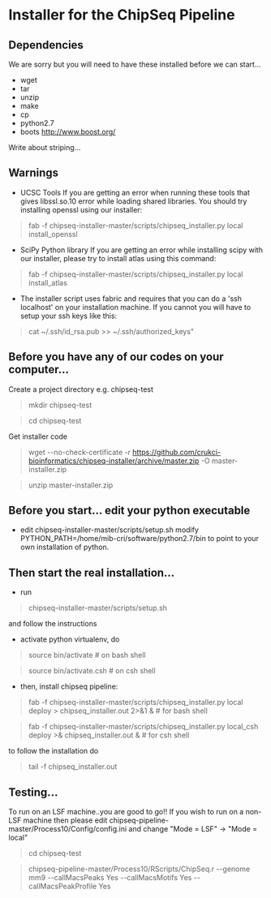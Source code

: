 Installer for the ChipSeq Pipeline
==================================

Dependencies
--------------------------------------------------------------------------------

We are sorry but you will need to have these installed before we can start...
- wget 
- tar 
- unzip 
- make 
- cp 
- python2.7
- boots http://www.boost.org/

Write about striping...

Warnings
--------------------------------------------------------------------------------

- UCSC Tools
If you are getting an error when running these tools that gives libssl.so.10 
error while loading shared libraries. You should try installing openssl using 
our installer:

> fab -f chipseq-installer-master/scripts/chipseq_installer.py local install_openssl

- SciPy Python library
If you are getting an error while installing scipy with our installer, please
try to install atlas using this command:

>  fab -f chipseq-installer-master/scripts/chipseq_installer.py local install_atlas

- The installer script uses fabric and requires that you can do a 
'ssh localhost' on your installation machine. 
If you cannot you will have to setup your ssh keys like this:

> cat ~/.ssh/id_rsa.pub >> ~/.ssh/authorized_keys"

Before you have any of our codes on your computer...
--------------------------------------------------------------------------------

Create a project directory e.g. chipseq-test
> mkdir chipseq-test

> cd chipseq-test

Get installer code
> wget --no-check-certificate -r https://github.com/crukci-bioinformatics/chipseq-installer/archive/master.zip -O master-installer.zip

> unzip master-installer.zip 

Before you start... edit your python executable
--------------------------------------------------------------------------------

- edit chipseq-installer-master/scripts/setup.sh
modify PYTHON_PATH=/home/mib-cri/software/python2.7/bin
to point to your own installation of python.

Then start the real installation...
--------------------------------------------------------------------------------

- run

> chipseq-installer-master/scripts/setup.sh

and follow the instructions

- activate python virtualenv, do

> source bin/activate # on bash shell

> source bin/activate.csh # on csh shell

- then, install chipseq pipeline:

> fab -f chipseq-installer-master/scripts/chipseq_installer.py local deploy > chipseq_installer.out 2>&1 & # for bash shell

> fab -f chipseq-installer-master/scripts/chipseq_installer.py local_csh deploy >& chipseq_installer.out & # for csh shell

to follow the installation do

> tail -f chipseq_installer.out

Testing...
--------------------------------------------------------------------------------
To run on an LSF machine..you are good to go!!
If you wish to run on a non-LSF machine then please edit chipseq-pipeline-master/Process10/Config/config.ini and change "Mode = LSF" -> "Mode = local"

> cd chipseq-test

> chipseq-pipeline-master/Process10/RScripts/ChipSeq.r --genome mm9 --callMacsPeaks Yes --callMacsMotifs Yes --callMacsPeakProfile Yes



